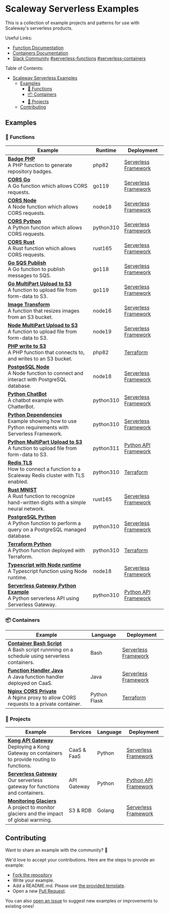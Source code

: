 # Scaleway Serverless Examples

This is a collection of example projects and patterns for use with Scaleway's serverless products.

Useful Links:

- [Function Documentation](https://www.scaleway.com/en/docs/serverless/functions/)
- [Containers Documentation](https://www.scaleway.com/en/docs/serverless/containers/)
- [Slack Community][slack-scaleway] [#serverless-functions][slack-functions] [#serverless-containers][slack-containers]

[slack-scaleway]: https://slack.scaleway.com/
[slack-functions]: https://scaleway-community.slack.com/app_redirect?channel=serverless-functions
[slack-containers]: https://scaleway-community.slack.com/app_redirect?channel=serverless-containers

Table of Contents:

- [Scaleway Serverless Examples](#scaleway-serverless-examples)
  - [Examples](#examples)
    - [🚀 Functions](#-functions)
    - [📦 Containers](#-containers)
    - [💜 Projects](#-projects)
  - [Contributing](#contributing)

## Examples

### 🚀 Functions

<!-- markdownlint-disable MD033 -->
| Example                                                                                                                                            | Runtime   | Deployment             |
|----------------------------------------------------------------------------------------------------------------------------------------------------|-----------|------------------------|
| **[Badge PHP](functions/badge-php/README.md)** <br/> A PHP function to generate repository badges.                                                 | php82     | [Serverless Framework] |
| **[CORS Go](functions/cors-go/README.md)** <br/> A Go function which allows CORS requests.                                                         | go119     | [Serverless Framework] |
| **[CORS Node](functions/cors-node/README.md)** <br/> A Node function which allows CORS requests.                                                   | node18    | [Serverless Framework] |
| **[CORS Python](functions/cors-python/README.md)** <br/> A Python function which allows CORS requests.                                             | python310 | [Serverless Framework] |
| **[CORS Rust](functions/cors-rust/README.md)** <br/> A Rust function which allows CORS requests.                                                   | rust165   | [Serverless Framework] |
| **[Go SQS Publish](functions/go-mnq-sqs-publish/README.md)** <br/> A Go function to publish messages to SQS.                                       | go118     | [Serverless Framework] |
| **[Go MultiPart Upload to S3](functions/go-upload-file-s3-multipart)** <br/> A function to upload file from form-data to S3.                       | go119     | [Serverless Framework] |
| **[Image Transform](functions/image-transform-node/README.md)** <br/> A function that resizes images from an S3 bucket.                            | node16    | [Serverless Framework] |
| **[Node MultiPart Upload to S3](functions/node-upload-file-s3-multipart/README.md)** <br/> A function to upload file from form-data to S3.         | node19    | [Serverless Framework] |
| **[PHP write to S3](functions/php-s3/README.md)** <br/> A PHP function that connects to, and writes to an S3 bucket.                               | php82     | [Terraform]            |
| **[PostgeSQL Node](functions/postgre-sql-node/README.md)** <br/> A Node function to connect and interact with PostgreSQL database.                 | node18    | [Serverless Framework] |
| **[Python ChatBot](functions/python-dependencies/README.md)** <br/> A chatbot example with ChatterBot.                                             | python310 | [Serverless Framework] |
| **[Python Dependencies](functions/python-dependencies/README.md)** <br/> Example showing how to use Python requirements with Serverless Framework. | python310 | [Serverless Framework] |
| **[Python MultiPart Upload to S3](functions/python-upload-file-s3-multipart/README.md)** <br/> A function to upload file from form-data to S3.     | python311 | [Python API Framework] |
| **[Redis TLS](functions/redis-tls/README.md)** <br/> How to connect a function to a Scaleway Redis cluster with TLS enabled.                       | python310 | [Terraform]            |
| **[Rust MNIST](functions/rust-mnist/README.md)** <br/> A Rust function to recognize hand-written digits with a simple neural network.              | rust165   | [Serverless Framework] |
| **[PostgreSQL Python](functions/postgre-sql-python/README.md)** <br/> A Python function to perform a query on a PostgreSQL managed database.       | python310 | [Serverless Framework] |
| **[Terraform Python](functions/terraform-python-example/README.md)** <br/> A Python function deployed with Terraform.                              | python310 | [Terraform]            |
| **[Typescript with Node runtime](functions/typescript-with-node/README.md)** <br/> A Typescript function using Node runtime.                       | node18    | [Serverless Framework]            |
| **[Serverless Gateway Python Example](functions/serverless-gateway-python/README.md)** <br/> A Python serverless API using Serverless Gateway.     | python310    | [Python API Framework]            |

### 📦 Containers

| Example                                                                                                                                      | Language     | Deployment             |
|----------------------------------------------------------------------------------------------------------------------------------------------|--------------|------------------------|
| **[Container Bash Script](containers/bash-scheduled-job/README.md)** <br/> A Bash script runnning on a schedule using serverless containers. | Bash         | [Serverless Framework] |
| **[Function Handler Java](containers/bash-scheduled-job/README.md)** <br/> A Java function handler deployed on CaaS.                         | Java         | [Serverless Framework] |
| **[Nginx CORS Private](containers/nginx-cors-private/README.md)** <br/> A Nginx proxy to allow CORS requests to a private container.         | Python Flask | [Terraform]            |

### 💜 Projects

| Example                                                                                                                                   | Services    | Language | Deployment             |
|-------------------------------------------------------------------------------------------------------------------------------------------|-------------|----------|------------------------|
| **[Kong API Gateway](projects/kong-api-gateway/README.md)** <br/> Deploying a Kong Gateway on containers to provide routing to functions. | CaaS & FaaS | Python   | [Serverless Framework] |
| **[Serverless Gateway](https://github.com/scaleway/serverless-gateway)** <br/> Our serverless gateway for functions and containers.       | API Gateway | Python   | [Python API Framework] |
| **[Monitoring Glaciers](projects/blogpost-glacier/README.md)** <br/> A project to monitor glaciers and the impact of global warming.      | S3 & RDB    | Golang   | [Serverless Framework] |

[Serverless Framework]: https://github.com/scaleway/serverless-scaleway-functions
[Terraform]: https://registry.terraform.io/providers/scaleway/scaleway/latest/docs
[Python API Framework]: https://github.com/scaleway/serverless-api-project

## Contributing

Want to share an example with the community? 🚀

We'd love to accept your contributions. Here are the steps to provide an example:

- [Fork the repository](https://github.com/scaleway/serverless-examples/fork)
- Write your example.
- Add a README.md. Please use [the provided template](docs/templates/readme-example-template.md).
- Open a new [Pull Request](https://github.com/scaleway/serverless-examples/compare).

You can also [open an issue](https://github.com/scaleway/serverless-examples/issues/new) to suggest new examples or improvements to existing ones!
